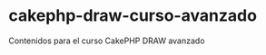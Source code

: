 cakephp-draw-curso-avanzado
===========================

Contenidos para el curso CakePHP DRAW avanzado
